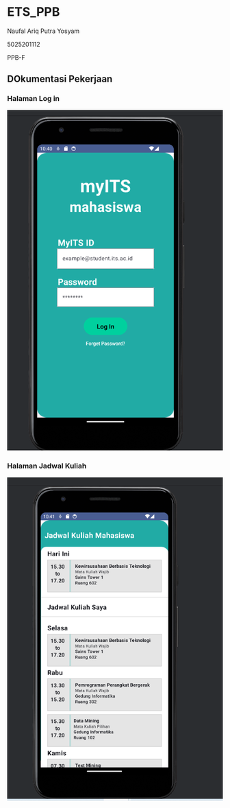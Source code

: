# ETS_PPB
 Naufal Ariq Putra Yosyam
 
 5025201112
 
 PPB-F
## DOkumentasi Pekerjaan ##
### Halaman Log in ###
![login_page](Dokumentasi/login_page.png)

### Halaman Jadwal Kuliah ###
![jadwal_kuliah_page](Dokumentasi/Jadwal_Kuliah_page.png)
